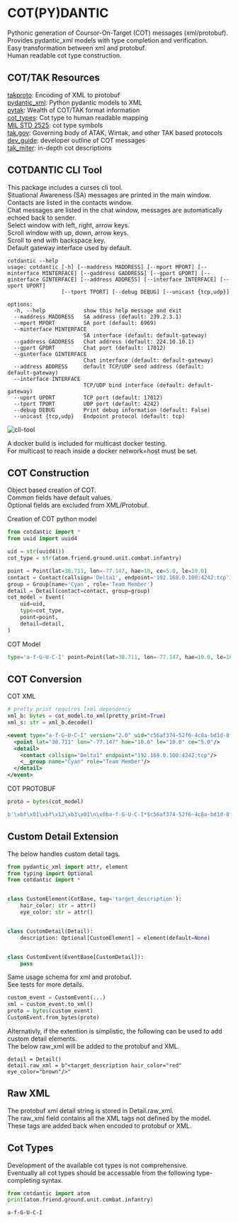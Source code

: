 # COT(PY)DANTIC

Pythonic generation of Coursor-On-Target (COT) messages (xml/protobuf).  
Provides pydantic_xml models with type completion and verification.  
Easy transformation between xml and protobuf.  
Human readable cot type construction.  

## COT/TAK Resources

[takproto](https://takproto.readthedocs.io/en/latest): Encoding of XML to protobuf  
[pydantic_xml](https://pydantic-xml.readthedocs.io/en/latest/): Python pydantic models to XML  
[pytak](https://pytak.readthedocs.io/en/latest/examples/): Wealth of COT/TAK format information  
[cot_types](https://github.com/dB-SPL/cot-types): Cot type to human readable mapping  
[MIL STD 2525](http://everyspec.com/MIL-STD/MIL-STD-2000-2999/MIL-STD-2525B_CHG-2_20725/#:~:text=These%20symbols%20are%20designed%20to%20enhance%20DOD%60s%20joint%20warfighting%20interoperability): cot type symbols  
[tak.gov](https://tak.gov/): Governing body of ATAK, Wintak, and other TAK based protocols  
[dev_guide](https://nps.edu/documents/104517539/109705106/COT+Developer+Guide.pdf/cb125ac8-1ed1-477b-a914-7557c356a303#:~:text=What%20is%20Cursor-on-Target?%20In%20a%20nutshell,): developer outline of COT messages  
[tak_miter](https://www.mitre.org/sites/default/files/pdf/09_4937.pdf): in-depth cot descriptions  

## COTDANTIC CLI Tool

This package includes a curses cli tool.  
Situational Awareness (SA) messages are printed in the main window.  
Contacts are listed in the contacts window.  
Chat messages are listed in the chat window, messages are automatically echoed back to sender.  
Select window with left, right, arrow keys.  
Scroll window with up, down, arrow keys.  
Scroll to end with backspace key.  
Default gateway interface used by default.  
```
cotdantic --help
usage: cotdantic [-h] [--maddress MADDRESS] [--mport MPORT] [--minterface MINTERFACE] [--gaddress GADDRESS] [--gport GPORT] [--ginterface GINTERFACE] [--address ADDRESS] [--interface INTERFACE] [--uport UPORT]
                 [--tport TPORT] [--debug DEBUG] [--unicast {tcp,udp}]

options:
  -h, --help            show this help message and exit
  --maddress MADDRESS   SA address (default: 239.2.3.1)
  --mport MPORT         SA port (default: 6969)
  --minterface MINTERFACE
                        SA interface (default: default-gateway)
  --gaddress GADDRESS   Chat address (default: 224.10.10.1)
  --gport GPORT         Chat port (default: 17012)
  --ginterface GINTERFACE
                        Chat interface (default: default-gateway)
  --address ADDRESS     default TCP/UDP send address (default: default-gateway)
  --interface INTERFACE
                        TCP/UDP bind interface (default: default-gateway)
  --uport UPORT         TCP port (default: 17012)
  --tport TPORT         UDP port (default: 4242)
  --debug DEBUG         Print debug information (default: False)
  --unicast {tcp,udp}   Endpoint protocol (default: tcp)
```

![cli-tool](/images/cli_tool.png)

A docker build is included for multicast docker testing.  
For multicast to reach inside a docker network=host must be set.  

## COT Construction

Object based creation of COT.  
Common fields have default values.  
Optional fields are excluded from XML/Protobuf.  

Creation of COT python model  
```python
from cotdantic import *
from uuid import uuid4

uid = str(uuid4())
cot_type = str(atom.friend.ground.unit.combat.infantry)

point = Point(lat=38.711, lon=-77.147, hae=10, ce=5.0, le=10.0)
contact = Contact(callsign='Delta1', endpoint='192.168.0.100:4242:tcp')
group = Group(name='Cyan', role='Team Member')
detail = Detail(contact=contact, group=group)
cot_model = Event(
	uid=uid,
	type=cot_type,
	point=point,
	detail=detail,
)
```
COT Model  
```python
type='a-f-G-U-C-I' point=Point(lat=38.711, lon=-77.147, hae=10.0, le=10.0, ce=5.0) version=2.0 uid='c56af374-52f6-4c8a-bd1d-8f48e7ebb21b' how='m-g' time='2024-10-12T20:42:31.12Z' start='2024-10-12T20:42:31.12Z' stale='2024-10-12T20:47:31.12Z' qos=None opex=None access=None detail=Detail(contact=Contact(callsign='Delta1', endpoint='192.168.0.100:4242:tcp', phone=None), takv=None, group=Group(name='Cyan', role='Team Member'), status=None, track=None, precision_location=None, link=[], alias=None, image=None, video=None)
```

## COT Conversion
COT XML  
```python
# pretty print requires lxml dependency
xml_b: bytes = cot_model.to_xml(pretty_print=True)
xml_s: str = xml_b.decode()
```
```xml
<event type="a-f-G-U-C-I" version="2.0" uid="c56af374-52f6-4c8a-bd1d-8f48e7ebb21b" how="m-g" time="2024-10-12T20:42:31.12Z" start="2024-10-12T20:42:31.12Z" stale="2024-10-12T20:47:31.12Z">
  <point lat="38.711" lon="-77.147" hae="10.0" le="10.0" ce="5.0"/>
  <detail>
    <contact callsign="Delta1" endpoint="192.168.0.100:4242:tcp"/>
    <__group name="Cyan" role="Team Member"/>
  </detail>
</event>
```
COT PROTOBUF  
```python
proto = bytes(cot_model)
```
```python
b'\xbf\x01\xbf\x12\xb3\x01\n\x0ba-f-G-U-C-I*$c56af374-52f6-4c8a-bd1d-8f48e7ebb21b0\xd0\xde\xdf\x93\xa828\xd0\xde\xdf\x93\xa82@\xb0\x86\xf2\x93\xa82J\x03m-gQ^\xbaI\x0c\x02[C@Y\xc5 \xb0rhIS\xc0a\x00\x00\x00\x00\x00\x00$@i\x00\x00\x00\x00\x00\x00\x14@q\x00\x00\x00\x00\x00\x00$@z7\x12 \n\x16192.168.0.100:4242:tcp\x12\x06Delta1\x1a\x13\n\x04Cyan\x12\x0bTeam Member'
```

## Custom Detail Extension

The below handles custom detail tags.  
```python
from pydantic_xml import attr, element
from typing import Optional
from cotdantic import *


class CustomElement(CotBase, tag='target_description'):
	hair_color: str = attr()
	eye_color: str = attr()


class CustomDetail(Detail):
	description: Optional[CustomElement] = element(default=None)


class CustomEvent(EventBase[CustomDetail]):
	pass

```
Same usage schema for xml and protobuf.  
See tests for more details.  
```python
custom_event = CustomEvent(...)
xml = custom_event.to_xml()
proto = bytes(custom_event)
CustomEvent.from_bytes(proto)
```

Alternativly, if the extention is simplistic, the following can be used to add custom detail elements.  
The below raw_xml will be added to the protobuf and XML.  
```
detail = Detail()
detail.raw_xml = b"<target_description hair_color="red" eye_color="brown"/>"
```

## Raw XML
The protobuf xml detail string is stored in Detail.raw_xml.  
The raw_xml field contains all the XML tags not defined by the model.  
These tags are added back when encoded to protobuf or XML.  


## Cot Types

Development of the available cot types is not comprehensive.  
Eventually all cot types should be accessable from the following type-completing syntax.  
```python
from cotdantic import atom
print(atom.friend.ground.unit.combat.infantry)
```
```
a-f-G-U-C-I
```
